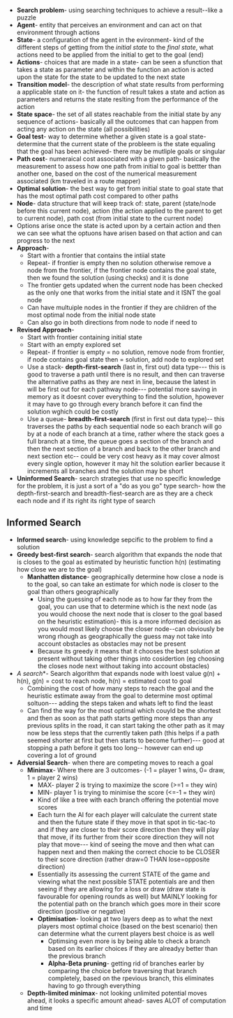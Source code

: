 - **Search problem**- using searching techniques to achieve a result--like a puzzle
- **Agent**- entity that perceives an environment and can act on that environment through actions
- **State**- a configuration of the agent in the evironment- kind of the different steps of getting from the *initial state* to the *final state*, what actions need to be applied from the initial to get to the goal (end)
- **Actions**- choices that are made in a state- can be seen a sfunction that takes a state as parameter and within the function an action is acted upon the state for the state to be updated to the next state
- **Transition model**- the description of what state results from performing a applicable state on it- the function of result takes a state and action as parameters and returns the state reslting from the performance of the action
- **State space**- the set of all states reachable from the initial state by any sequence of actions- basically all the outcomes that can happen from acting any action on the state (all possibilities)
- **Goal test**- way to determine whether a given state is a goal state- determine that the current state of the probleem is the state equaling that the goal has been achieved- there may be mutliple goals or singular
- **Path cost**- numeraical cost associated with a given path- basically the measurement to assess how one path from initial to goal is bettter than another one, based on the cost of the numerical measurement associated (km traveled in a route mapper)
- **Optimal solution**- the best way to get from initial state to goal state that has the most optimal path cost compared to other paths
- **Node**- data structure that will keep track of: state, parent (state/node before this current node), action (the action applied to the parent to get to current node), path cost (from initial state to the current node)
- Options arise once the state is acted upon by a certain action and then we can see what the optuons have arisen based on that action and can progress to the next
- **Approach**- 
	- Start with a frontier that contains the intiial state
	- Repeat- if frontier is empty then no solution otherwise remove a node from the frontier, if the frontier node contains the goal state, then we found the solution (using checks) and it is done
	- The frontier gets updated when the current node has been checked as the only one that works from the initial state and it ISNT the goal node
	- Can have multuiple nodes in the frontier if they are children of the most optimal node from the initial node state
	- Can also go in both directions from node to node if need to
- **Revised Approach**- 
	- Start with frontier containing initial state
	- Start with an empty explored set
	- Repeat- if frontier is empty = no solution, remove node from frontier, if node contains goal state then = solution, add node to explored set
	- Use a stack- **depth-first-search** (last in, first out) data type--- this is good to traverse a path until there is no result, and then can traverse the alternative paths as they are next in line, because the latest in will be first out for each pathway node--- potential more saving in memory as it doesnt cover everything to find the solution, hpowever it may have to go through every branch before it can find the solution wghich could be costly
	- Use a queue- **breadth-first-search** (first in first out data type)-- this traverses the paths by each sequential node so each branch will go by at a node of each branch at a time, rather where the stack goes a full branch at a time, the queue goes a section of the branch and then the next section of a branch and back to the other branch and next section etc-- could be very cost heavy as it may cover almost every single option, however it may hit the solution earlier because it increments all branches and the solution may be short
- **Uninformed Search**- search strategies that use no specific knowledge for the problem, it is just a sort of a "do as you go" type search- how the depth-first-search and breadth-fiest-search are as they are a check each node and if its right its right type of search

## Informed Search
- **Informed search**- using knowledge sepcific to the problem to find a solution
- **Greedy best-first search**- search algorithm that expands the node that is closes to the goal as estimated by heuristic function h(n) (estimating how close we are to the goal)
	- **Manhatten distance**- geographically determine how close a node is to the goal, so can take an estimate for which node is closer to the goal than others geographically
		- Using the guessing of each node as to how far they from the goal, you can use that to determine which is the next node (as you would choose the next node that is closer to the goal based on the heuristic estimation)- this is a more informed decision as you would most likely choose the closer node--can obviously be wrong rhough as geographically the guess may not take into account obstacles as obstacles may not be present
		- Because its greedy it means that it chooses the best solution at present without taking other things into cosidertion (eg choosing the closes node next without taking into account obstacles)
- **A* search**- Search algorithm that expands node with loest value g(n) + h(n), g(n) = cost to reach node, h(n) = estimated cost to goal
	- Combining the cost of how many steps to reach the goal and the heuristic estimate away from the goal to determine most optimal soltuon--- adding the steps taken and whats left to find the least
	- Can find the way for the most optimal which couyld be the shortest and then as soon as that path starts getting more steps than any previous splits in the road, it can start taking the other path as it may now be less steps that the currently taken path (this helps if a path seemed shorter at first but then starts to become further)--- good at stopping a path before it gets too long-- however can end up covering a lot of ground
- **Adversial Search**- when there are competing moves to reach a goal
	- **Minimax**- Where there are 3 outcomes- (-1 = player 1 wins, 0= draw, 1 = player 2 wins)
		- MAX- player 2 is trying to maximize the score (>=1 = they win)
		- MIN- player 1 is trying to minimise the score (<=-1 = they win)
		- Kind of like a tree with each branch offering the potential move scores
		- Each turn the AI for each player will calculate the current state and then the future state if they move in that spot in tic-tac-to and if they are closer to their score direction then they will play that move, if its further from their score direction they will not play that move--- kind of seeing the move and then what can happen next and then making the correct chocie to be CLOSER to their score direction (rather draw=0 THAN lose=opposite direction)
		- Essentially its assessing the current STATE of the game and viewing what the next possible STATE potentials are and then seeing if they are allowing for a loss or draw (draw state is favourable for opening rounds as well) but MAINLY looking for the potential path on the branch which goes more in their score direction (positive or negative)
		- **Optimisation**- looking at two layers deep as to what the next players most optimal choice (based on the best scenario) then can determine what the current players best choice is as well
			- Optimsing even more is by being able to check a branch based on its earlier choices if they are alreadyy better than the previous branch
			- **Alpha-Beta pruning**- getting rid of branches earler by comparing the choice before traversing that branch completely, based on the rpevious branch, this eliminates having to go through everything
	- **Depth-limited minimax**- not looking unlimited potential moves ahead, it looks a specific amount ahead- saves ALOT of computation and time